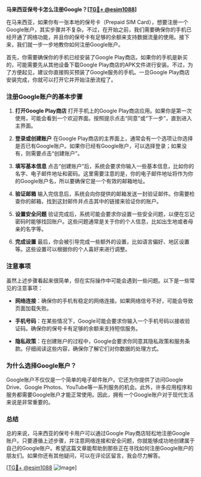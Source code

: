 **马来西亚保号卡怎么注册Google？[[TG💪+ @esim1088](https://t.me/s/esim1088)]**

在马来西亚，如果你有一张本地的保号卡（Prepaid SIM Card），想要注册一个Google账户，其实步骤并不复杂。不过，在开始之前，我们需要确保你的手机已经开通了网络功能，并且你的保号卡有足够的余额来支持数据流量的使用。接下来，我们就一步一步地教你如何注册Google账户。

首先，你需要确保你的手机已经安装了Google Play商店。如果你的手机是新买的，可能需要先从其他设备下载Google Play商店的APK文件进行安装。不过，为了方便起见，建议你直接购买预装了Google服务的手机。一旦Google Play商店安装完成，你就可以打开它并开始注册流程了。

### 注册Google账户的基本步骤

1. **打开Google Play商店**
   打开手机上的Google Play商店应用。如果你是第一次使用，可能会看到一个欢迎界面。按照提示点击“同意”或“下一步”，直到进入主界面。

2. **登录或创建账户**
   在Google Play商店的主界面上，通常会有一个选项让你选择是否已有Google账户。如果你已经有Google账户，可以选择登录；如果没有，则需要点击“创建账户”。

3. **填写基本信息**
   点击“创建账户”后，系统会要求你输入一些基本信息，比如你的名字、电子邮件地址和密码。这里需要注意的是，你的电子邮件地址将作为你的Google账户名，所以要确保它是一个有效的邮箱地址。

4. **验证邮箱**
   输入完信息后，系统会向你提供的邮箱发送一封验证邮件。你需要检查你的邮箱，找到这封邮件并点击其中的链接来验证你的账户。

5. **设置安全问题**
   验证完成后，系统可能会要求你设置一些安全问题，以便在忘记密码时能够找回账户。这些问题通常是关于你的个人信息，比如出生地或者母亲的名字等。

6. **完成设置**
   最后，你会被引导完成一些额外的设置，比如语言偏好、地区设置等。这些设置可以根据你的个人喜好来进行调整。

### 注意事项

虽然上述步骤看起来很简单，但在实际操作中可能会遇到一些问题。以下是一些常见的注意事项：

- **网络连接**：确保你的手机有稳定的网络连接。如果网络信号不好，可能会导致页面加载失败。
  
- **手机号码**：在某些情况下，Google可能会要求你输入一个手机号码以接收验证码。确保你的保号卡有足够的余额来支持短信服务。

- **隐私政策**：在创建账户的过程中，Google会要求你同意其隐私政策和服务条款。仔细阅读这些内容，确保你了解它们对你数据的处理方式。

### 为什么选择Google账户？

Google账户不仅仅是一个简单的电子邮件账户。它还为你提供了访问Google Drive、Google Photos、YouTube等一系列服务的机会。此外，许多应用程序和服务都需要Google账户才能正常使用。因此，拥有一个Google账户对于现代生活来说是非常重要的。

### 总结

总的来说，马来西亚的保号卡用户可以通过Google Play商店轻松地注册Google账户。只要遵循上述步骤，并注意网络连接和安全问题，你就能够成功地创建属于自己的Google账户。希望这篇文章能帮助到那些正在寻找如何注册Google账户的朋友们。如果你还有其他疑问，可以在评论区留言，我会尽力解答。

[[TG💪+ @esim1088](https://t.me/s/esim1088) ![Image](https://i.postimg.cc/4NQfJmqS/Snipaste-2025-05-13-00-14-12.png)]
